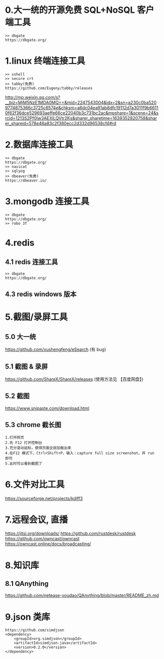 # 0.大一统的开源免费 SQL+NoSQL 客户端工具
```
>> dbgate
https://dbgate.org/
```
# 1.linux 终端连接工具
```
>> xshell
>> secure crt
>> tabby(免费)
https://github.com/Eugeny/tabby/releases
```
http://mp.weixin.qq.com/s?__biz=MjM5NzE1MDA0MQ==&mid=2247543004&idx=2&sn=a230c0ba5209774875366c3725c6574e&chksm=a6dc04ea91ab8dfc19112d7a3011f9b66110f62f36dce529693aeffe66ce22040b3c731bc2ac&mpshare=1&scene=24&srcid=1213S2Pf0lw3AEXlLQVtr2Ks&sharer_sharetime=1639352820758&sharer_shareid=578e46a83c2f380ecc2d332d96538cf4#rd

# 2.数据库连接工具
```
>> dbgate
https://dbgate.org/
>> navicat
>> sqlyog
>> dbeaver(免费)
https://dbeaver.io/
```

# 3.mongodb 连接工具
```
>> dbgate
https://dbgate.org/
>> robo 3T
```

# 4.redis 
## 4.1 redis 连接工具
```
>> dbgate
https://dbgate.org/
```

## 4.3 redis windows 版本


# 5.截图/录屏工具
## 5.0 大一统
https://github.com/xushengfeng/eSearch (有 bug)

## 5.1 截图 & 录屏
https://github.com/ShareX/ShareX/releases (使用方法见 【百度网盘】)

## 5.2 截图
https://www.snipaste.com/download.html

## 5.3 chrome 截长图
```
1.打开网页
2.先 F12 打开控制台
3.充分滚动鼠标，使得页面全部加载出来
4.在F12 模式下，Ctrl+Shift+P，输入：capture full size screenshot，并 run 即可
5.此时可以看到截图了
```

# 6.文件对比工具
https://sourceforge.net/projects/kdiff3

# 7.远程会议, 直播
https://jitsi.org/downloads/
https://github.com/rustdesk/rustdesk
https://github.com/owncast/owncast
https://owncast.online/docs/broadcasting/

# 8.知识库
## 8.1 QAnything
https://github.com/netease-youdao/QAnything/blob/master/README_zh.md


# 9.json 类库
```
https://github.com/simdjson
<dependency>
    <groupId>org.simdjson</groupId>
    <artifactId>simdjson-java</artifactId>
    <version>0.2.0</version>
</dependency>
```
